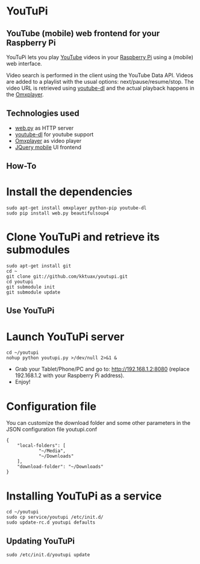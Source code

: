 YouTuPi
=======

YouTube (mobile) web frontend for your Raspberry Pi
---------------------------------------------------

YouTuPi lets you play [YouTube](http://www.youtube.com/) videos in your [Raspberry Pi](http://www.raspberrypi.org/) using a (mobile) web interface. 

Video search is performed in the client using the YouTube Data API. Videos are added to a playlist with the usual options: next/pause/resume/stop. The video URL is retrieved using [youtube-dl](http://rg3.github.com/youtube-dl/) and the actual playback happens in the [Omxplayer](https://github.com/huceke/omxplayer).

Technologies used
-----------------

 * [web.py](http://webpy.org/) as HTTP server 
 * [youtube-dl](http://rg3.github.com/youtube-dl/) for youtube support  
 * [Omxplayer](https://github.com/huceke/omxplayer) as video player
 * [JQuery mobile](http://jquerymobile.com) UI frontend

How-To
----------

# Install the dependencies

    sudo apt-get install omxplayer python-pip youtube-dl
    sudo pip install web.py beautifulsoup4
    

# Clone YouTuPi and retrieve its submodules

    sudo apt-get install git
    cd ~
    git clone git://github.com/kktuax/youtupi.git
    cd youtupi
    git submodule init
    git submodule update

Use YouTuPi
-----------

# Launch YouTuPi server

    cd ~/youtupi
    nohup python youtupi.py >/dev/null 2>&1 &

 * Grab your Tablet/Phone/PC and go to: http://192.168.1.2:8080 (replace 192.168.1.2 with your Raspberry Pi address).
 * Enjoy!

# Configuration file

You can customize the download folder and some other parameters in the JSON configuration file youtupi.conf

    {
        "local-folders": [
                "~/Media",
                "~/Downloads"
        ],
        "download-folder": "~/Downloads"
    }


# Installing YouTuPi as a service

    cd ~/youtupi
    sudo cp service/youtupi /etc/init.d/
    sudo update-rc.d youtupi defaults

## Updating YouTuPi

    sudo /etc/init.d/youtupi update
    
